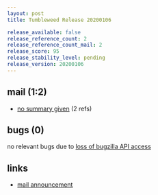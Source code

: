 ```yaml
---
layout: post
title: Tumbleweed Release 20200106

release_available: false
release_reference_count: 2
release_reference_count_mail: 2
release_score: 95
release_stability_level: pending
release_version: 20200106
---
```


## mail (1:2)

- [no summary given](https://lists.opensuse.org/opensuse-factory/2020-01/msg00093.html) (2 refs)

## bugs (0)

<!--more-->

no relevant bugs due to [loss of bugzilla API access](https://bugzilla.opensuse.org/show_bug.cgi?id=1157722)



## links

- [mail announcement](https://lists.opensuse.org/opensuse-factory/2020-01/msg00091.html)
